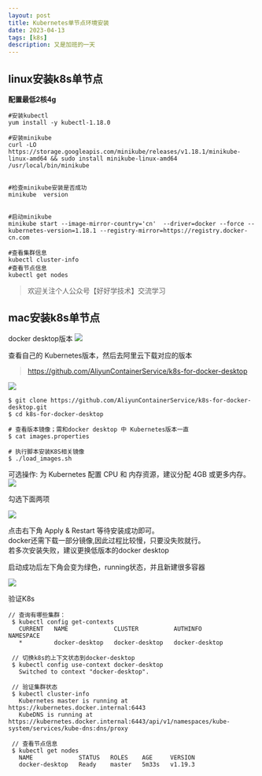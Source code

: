 ```yaml
---
layout: post
title: Kubernetes单节点环境安装
date: 2023-04-13
tags: [k8s]
description: 又是加班的一天
---
```


## linux安装k8s单节点

**配置最低2核4g**

```shell
#安装kubectl
yum install -y kubectl-1.18.0

#安装minikube
curl -LO https://storage.googleapis.com/minikube/releases/v1.18.1/minikube-linux-amd64 && sudo install minikube-linux-amd64 /usr/local/bin/minikube


#检查minikube安装是否成功
minikube  version


#启动minikube
minikube start --image-mirror-country='cn'  --driver=docker --force --kubernetes-version=1.18.1 --registry-mirror=https://registry.docker-cn.com

#查看集群信息
kubectl cluster-info
#查看节点信息
kubectl get nodes
```

>欢迎关注个人公众号【好好学技术】交流学习

## mac安装k8s单节点
docker desktop版本
![](https://p9-juejin.byteimg.com/tos-cn-i-k3u1fbpfcp/c80e2b431ffe4ac5915ef99e1d6c03ca~tplv-k3u1fbpfcp-watermark.image?)



查看自己的 Kubernetes版本，然后去阿里云下载对应的版本
>https://github.com/AliyunContainerService/k8s-for-docker-desktop

![](https://p9-juejin.byteimg.com/tos-cn-i-k3u1fbpfcp/c25d1a3cc07a4445a3a70a7841ee594f~tplv-k3u1fbpfcp-watermark.image?)

````shell
$ git clone https://github.com/AliyunContainerService/k8s-for-docker-desktop.git
$ cd k8s-for-docker-desktop

# 查看版本镜像；需和docker desktop 中 Kubernetes版本一直
$ cat images.properties

# 执行脚本安装K8S相关镜像
$ ./load_images.sh

````

可选操作: 为 Kubernetes 配置 CPU 和 内存资源，建议分配 4GB 或更多内存。
![](https://p9-juejin.byteimg.com/tos-cn-i-k3u1fbpfcp/1b08df9920bd48eb836d7435eab1004b~tplv-k3u1fbpfcp-watermark.image?)

勾选下面两项


![](https://p1-juejin.byteimg.com/tos-cn-i-k3u1fbpfcp/ed0dba4a10024cbe93282423c4acd39c~tplv-k3u1fbpfcp-watermark.image?)

点击右下角 Apply & Restart 等待安装成功即可。  
docker还需下载一部分镜像,因此过程比较慢，只要没失败就行。  
若多次安装失败，建议更换低版本的docker desktop


启动成功后左下角会变为绿色，running状态，并且新建很多容器

![](https://p9-juejin.byteimg.com/tos-cn-i-k3u1fbpfcp/b0375582f8264d95a893b32a445110e5~tplv-k3u1fbpfcp-watermark.image?)


验证K8s

````shell
// 查询有哪些集群：
 $ kubectl config get-contexts
   CURRENT   NAME             CLUSTER          AUTHINFO         NAMESPACE
   *         docker-desktop   docker-desktop   docker-desktop   

 // 切换k8s的上下文状态到docker-desktop
 $ kubectl config use-context docker-desktop
   Switched to context "docker-desktop".

 // 验证集群状态
 $ kubectl cluster-info
   Kubernetes master is running at https://kubernetes.docker.internal:6443
   KubeDNS is running at https://kubernetes.docker.internal:6443/api/v1/namespaces/kube-system/services/kube-dns:dns/proxy
 
 // 查看节点信息
 $ kubectl get nodes
   NAME             STATUS   ROLES    AGE     VERSION
   docker-desktop   Ready    master   5m33s   v1.19.3
````